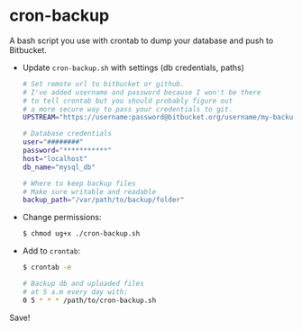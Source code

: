 # cron-backup
A bash script you use with crontab to dump your database and push to Bitbucket.

+ Update `cron-backup.sh` with settings (db credentials, paths)
  ```bash
  # Set remote url to bitbucket or github.
  # I've added username and password because I won't be there
  # to tell crontab but you should probably figure out
  # a more secure way to pass your credentials to git.
  UPSTREAM="https://username:password@bitbucket.org/username/my-backup-repo.git"

  # Database credentials
  user="########"
  password="***********"
  host="localhost"
  db_name="mysql_db"

  # Where to keep backup files
  # Make sure writable and readable
  backup_path="/var/path/to/backup/folder"
  ```

+ Change permissions:
  ````bash
  $ chmod ug+x ./cron-backup.sh
  ````

+ Add to `crontab`:
  ```bash
  $ crontab -e
  ```
  ```bash
  # Backup db and uploaded files
  # at 5 a.m every day with:
  0 5 * * * /path/to/cron-backup.sh
  ```
Save!
